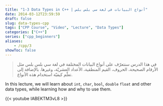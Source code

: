 ```yaml
---
title: "1-3 Data Types in C++ | أنواع البيانات في لغة سي بلس بلس"
date: 2014-03-12T23:59:59
draft: false
slug: data-types-cpp
tags: ["CPP Course", "Video", "Lecture", "Data Types"]
categories: ["C++"]
series: ["cpp_beginners"]
aliases:
    - /cpp/3
showToc: false
---
```


> في هذا الدرس سنتعرّف على أنواع البيانات المختلفة في لغة سي بلس بلس مثل الأرقام الصحيحة، الحروف، القيم المنطقية،
> الأعداد العشريّة، وغيرها. بالإضافة إلى تعلّم كيفيّة استخدام هذه الأنواع. 


In this lecture, we will learn about `int`, `char`, `bool`, `double` `float` and other data types, while learning 
how and why to use them.


{{< youtube IABEKTM3vL8 >}}